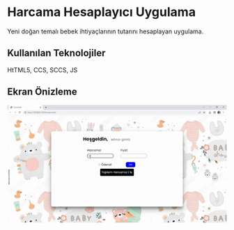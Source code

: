 <h1>Harcama Hesaplayıcı Uygulama</h1>
<p>Yeni doğan temalı bebek ihtiyaçlarının tutarını hesaplayan uygulama.</p>
<h2>Kullanılan Teknolojiler</h2>
<p>HtTML5, CCS, SCCS, JS</p>
<h2>Ekran Önizleme</h2>
<img src="/images/baby.gif" alt="">
